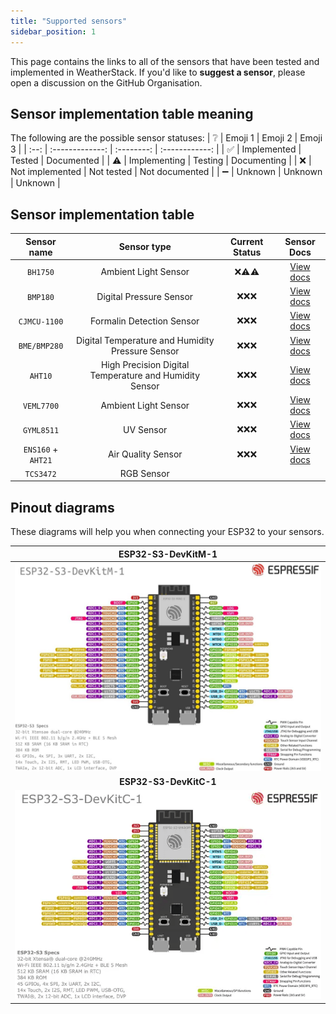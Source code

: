 ```yaml
---
title: "Supported sensors"
sidebar_position: 1
---
```


This page contains the links to all of the sensors that have been tested and implemented in WeatherStack.
If you'd like to **suggest a sensor**, please open a discussion on the GitHub Organisation.

## Sensor implementation table meaning

The following are the possible sensor statuses:
|  ❔  |     Emoji 1     |  Emoji 2   |    Emoji 3     |
| :--: | :-------------: | :--------: | :------------: |
|  ✅  |   Implemented   |   Tested   |   Documented   |
| ⚠️ |  Implementing   |  Testing   |  Documenting   |
|  ❌  | Not implemented | Not tested | Not documented |
|  ➖  |     Unknown     |  Unknown   |    Unknown     |

## Sensor implementation table

|    Sensor name     |                      Sensor type                       | Current Status |                    Sensor Docs                    |
| :----------------: | :----------------------------------------------------: | :------------: | :-----------------------------------------------: |
|      `BH1750`      |                  Ambient Light Sensor                  |   ❌⚠️⚠️   |    [View docs](/docs/supported-sensors/BH1750)    |
|      `BMP180`      |                Digital Pressure Sensor                 |     ❌❌❌     |    [View docs](/docs/supported-sensors/BMP180)    |
|    `CJMCU-1100`    |               Formalin Detection Sensor                |     ❌❌❌     |  [View docs](/docs/supported-sensors/CJMCU-1100)  |
|    `BME/BMP280`    |    Digital Temperature and Humidity Pressure Sensor    |     ❌❌❌     |  [View docs](/docs/supported-sensors/BME-BMP280)  |
|      `AHT10`       | High Precision Digital Temperature and Humidity Sensor |     ❌❌❌     |    [View docs](/docs/supported-sensors/AHT10)     |
|     `VEML7700`     |                  Ambient Light Sensor                  |     ❌❌❌     |   [View docs](/docs/supported-sensors/VEML7700)   |
|     `GYML8511`     |                       UV Sensor                        |     ❌❌❌     |   [View docs](/docs/supported-sensors/GYML8511)   |
| `ENS160` + `AHT21` |                   Air Quality Sensor                   |     ❌❌❌     | [View docs](/docs/supported-sensors/ENS160-AHT21) |
|     `TCS3472`      |                       RGB Sensor                       |                |                                                   |

## Pinout diagrams
These diagrams will help you when connecting your ESP32 to your sensors.

|         ESP32-S3-DevKitM-1          |
| :---------------------------------: |
| ![](pinouts/ESP32-S3-DevKitM-1.jpg) |
|       **ESP32-S3-DevKitC-1**        |
| ![](pinouts/ESP32_S3-DevKitC-1.png) |